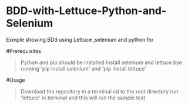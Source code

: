 # BDD-with-Lettuce-Python-and-Selenium
Exmple showing BDd using Lettuce ,selenium and python for 

#Prerequisites
>Python and pip should be installed
>Install selenium and lettuce bye running 'pip install selenium' and 'pip install lettuce'

#Usage
>Download the repository 
>in a terminal cd to the root directory
>run 'lettuce' in terminal and this will run the sample test
